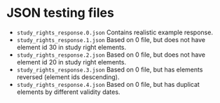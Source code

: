 # JSON testing files

- `study_rights_response.0.json`
  Contains realistic example response.
- `study_rights_response.1.json`
  Based on 0 file, but does not have element id 30 in study right elements.
- `study_rights_response.2.json`
  Based on 0 file, but does not have element id 20 in study right elements.
- `study_rights_response.3.json`
  Based on 0 file, but has elements reversed (element ids descending).
- `study_rights_response.4.json`
  Based on 0 file, but has duplicat elements by different validity dates.
